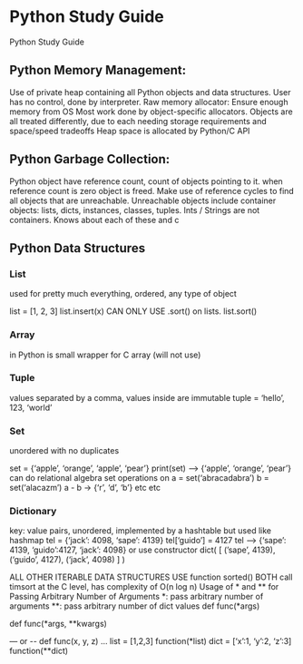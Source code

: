 # Python Study Guide
Python Study Guide

## Python Memory Management:
Use of private heap containing all Python objects and data structures.  User has no control, done by interpreter.
Raw memory allocator: Ensure enough memory from OS
Most work done by object-specific allocators. Objects are all treated differently, due to each needing storage requirements and space/speed tradeoffs
Heap space is allocated by Python/C API

## Python Garbage Collection:
Python object have reference count, count of objects pointing to it. when reference count is zero object is freed. Make use of reference cycles to find all objects that are unreachable. Unreachable objects include container objects: lists, dicts, instances, classes, tuples. Ints / Strings are not containers. Knows about each of these and c

## Python Data Structures
### List
used for pretty much everything, ordered, any type of object

list = [1, 2, 3]
list.insert(x)
CAN ONLY USE .sort() on lists.
list.sort()

### Array
in Python is small wrapper for C array (will not use)

### Tuple
values separated by a comma, values inside are immutable
tuple = ‘hello’, 123, ‘world’

### Set
unordered with no duplicates

set = {‘apple’, ‘orange’, ‘apple’, ‘pear’}
print(set) —> {‘apple’, ‘orange’, ‘pear’}
can do relational algebra set operations on
a = set(‘abracadabra’) 
b = set(‘alacazm’)
a - b -> {‘r’, ‘d’, ‘b’}   etc etc

### Dictionary 
key: value pairs, unordered, implemented by a hashtable but used like hashmap
tel = {‘jack’: 4098, ‘sape’: 4139}
tel[‘guido’] = 4127
tel —> {‘sape’: 4139, ‘guido’:4127, ‘jack’: 4098}
or use constructor
dict( [  (’sape’, 4139), (‘guido’, 4127), (‘jack’, 4098) ] )


ALL OTHER ITERABLE DATA STRUCTURES USE function sorted()
BOTH call timsort at the C level, has complexity of O(n log n)
Usage of * and ** for Passing Arbitrary Number of Arguments
*: pass arbitrary number of arguments
**: pass arbitrary number of dict values 
def func(*args)

def func(*args, **kwargs)

— or --
def func(x, y, z)
 …
list = [1,2,3]
function(*list)
dict = [‘x’:1, ‘y’:2, ‘z’:3]
function(**dict)